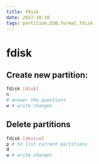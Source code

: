 ```yaml
---
title: fdisk
date: 2017-10-10
tags: partition,USB,format,fdisk
---
```

# fdisk

## Create new partition:

```bash
fdisk [disk]
n
# answer the questions
w # write changes
```

## Delete partitions

```bash
fdisk [device]
p # to list current partitions
d
w # write changes
```
